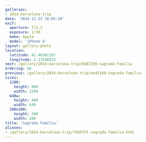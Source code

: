 ```yaml
---
galleries:
- 2014-barcelona-trip
date: '2014-11-23 16:05:20'
exif:
  aperture: f/2.2
  exposure: 1/30
  make: Apple
  model: 'iPhone 6'
layout: gallery-photo
location:
  latitude: 41.40361167
  longitude: 2.17548833
next: /gallery/2014-barcelona-trip/b887256-sagrada-familia
ordering: 66
previous: /gallery/2014-barcelona-trip/ee43169-sagrada-familia
sizes:
  1280:
    height: 960
    width: 1280
  640w:
    height: 480
    width: 640
  200x200:
    height: 200
    width: 200
title: 'Sagrada Família'
aliases:
- /gallery/2014-barcelona-trip/7dd575f-sagrada-familia.html
---
```

